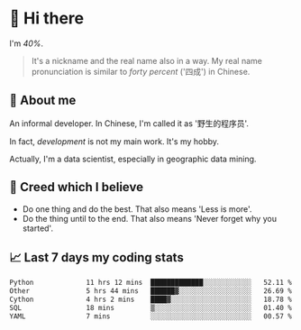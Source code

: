 # 👋 Hi there

I'm *40%*.

> It's a nickname and the real name also in a way.
> My real name pronunciation is similar to *forty percent* ('四成') in Chinese.

## :speech_balloon: About me

An informal developer. In Chinese, I'm called it as '野生的程序员'.

In fact, _development_ is not my main work. It's my hobby.

Actually, I'm a data scientist, especially in geographic data mining.

## :see_no_evil: Creed which I believe

- Do one thing and do the best. That also means 'Less is more'.
- Do the thing until to the end. That also means 'Never forget why you started'.

## :chart_with_upwards_trend: Last 7 days my coding stats

<!--START_SECTION:waka-->

```txt
Python             11 hrs 12 mins  █████████████░░░░░░░░░░░░   52.11 %
Other              5 hrs 44 mins   ██████▓░░░░░░░░░░░░░░░░░░   26.69 %
Cython             4 hrs 2 mins    ████▓░░░░░░░░░░░░░░░░░░░░   18.78 %
SQL                18 mins         ▒░░░░░░░░░░░░░░░░░░░░░░░░   01.40 %
YAML               7 mins          ░░░░░░░░░░░░░░░░░░░░░░░░░   00.57 %
```

<!--END_SECTION:waka-->
